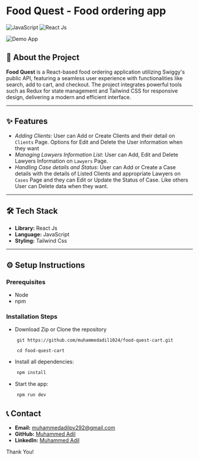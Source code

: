 # Food Quest - Food ordering app

![JavaScript](https://img.shields.io/badge/JavaScript-yellow) ![React Js](https://img.shields.io/badge/React%20Js-61dafb)

![Demo App](/static/demo-lawfirm.png)

## 🧐 About the Project

**Food Quest** is a React-based food ordering application utilizing Swiggy's public API, featuring a seamless user experience with functionalities like search, add to cart, and checkout. The project integrates powerful tools such as Redux for state management and Tailwind CSS for responsive design, delivering a modern and efficient interface.

---

## ✨ Features

- *Adding Clients*: User can Add or Create Clients and their detail on `Clients` Page. Options for Edit and Delete the User information when they want
- *Managing Lawyers Information List*: User can Add, Edit and Delete Lawyers Information on `Lawyers` Page.
- *Handling Case details and Status*: User can Add or Create a Case details with the details of Listed Clients and appropriate Lawyers on `Cases` Page and they can Edit or Update the Status of Case. Like others User can Delete data when they want.

---

## 🛠️ Tech Stack

- **Library:** React Js
- **Language:** JavaScript
- **Styling:** Tailwind Css

---

## ⚙️ Setup Instructions

### Prerequisites
- Node
- npm
  
### Installation Steps

* Download Zip or Clone the repository
```shell
    git https://github.com/muhammedadil1024/food-quest-cart.git
```

```shell
    cd food-quest-cart
```

* Install all dependencies:
```js
    npm install
```

*  Start the app:
```js
    npm run dev
```

## 📞 Contact

- **Email:** [muhammedadilpv292@gmail.com](mailto:muhammedadilpv292@gmail.com)
- **GitHub:** [Muhammed Adil](https://github.com/muhammedadil1024)
- **LinkedIn:** [Muhammed Adil](https://www.linkedin.com/in/mhd-adil292/)

Thank You!
